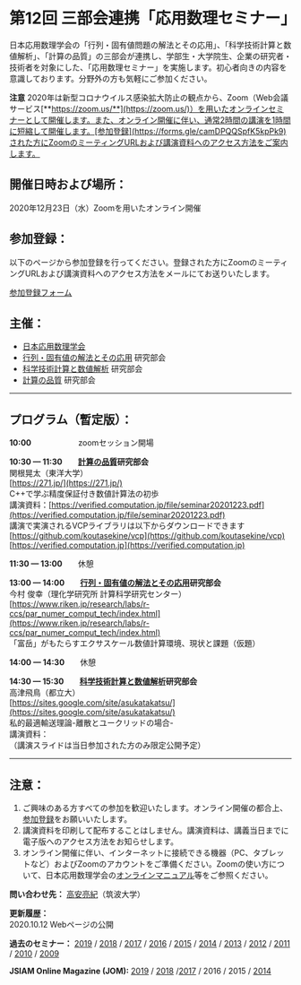 # 第12回 三部会連携「応用数理セミナー」

日本応用数理学会の「行列・固有値問題の解法とその応用」、「科学技術計算と数値解析」、「計算の品質」の三部会が連携し、学部生・大学院生、企業の研究者・技術者を対象にした、「応用数理セミナー」を実施します。初心者向きの内容を意識しております。分野外の方も気軽にご参加ください。

**注意**  2020年は新型コロナウイルス感染拡大防止の観点から、Zoom（Web会議サービス[**https://zoom.us/**](https://zoom.us/)）を用いたオンラインセミナーとして開催します。また、オンライン開催に伴い、通常2時間の講演を1時間に短縮して開催します。[参加登録](https://forms.gle/camDPQQSpfK5kpPk9)された方にZoomのミーティングURLおよび講演資料へのアクセス方法をご案内します。


## 開催日時および場所：

2020年12月23日（水）Zoomを用いたオンライン開催


## 参加登録：

以下のページから参加登録を行ってください。登録された方にZoomのミーティングURLおよび講演資料へのアクセス方法をメールにてお送りいたします。

[参加登録フォーム](https://forms.gle/camDPQQSpfK5kpPk9)


## 主催：
- [日本応用数理学会](http://www.google.com/url?q=http%3A%2F%2Fwww.jsiam.org%2F&sa=D&sntz=1&usg=AFQjCNEVkRyHbm-qQGcWBghn6g8RLrEMpg)
- [行列・固有値の解法とその応用](http://www.google.com/url?q=http%3A%2F%2Fna.cs.tsukuba.ac.jp%2Fmepa%2F&sa=D&sntz=1&usg=AFQjCNHcMyKzQgsUnB4yQgGD-XSerx0d1g) 研究部会
- [科学技術計算と数値解析](http://scna.jsiam.org/) 研究部会
- [計算の品質](http://www.google.com/url?q=http%3A%2F%2Fwww.oishi.info.waseda.ac.jp%2F~qoc%2F&sa=D&sntz=1&usg=AFQjCNGZvFsMR7V0dZVUuK3rMxzv8fyJ0Q) 研究部会


----------
## プログラム（暫定版）：

**10:00**　　　　　　zoomセッション開場

**10:30 — 11:30**　　[**計算の品質**](http://www.google.com/url?q=http%3A%2F%2Fwww.oishi.info.waseda.ac.jp%2F~qoc%2F&sa=D&sntz=1&usg=AFQjCNGZvFsMR7V0dZVUuK3rMxzv8fyJ0Q)**研究部会**<br>
関根晃太（東洋大学）<br>
[https://271.jp/](https://271.jp/)<br>
C++で学ぶ精度保証付き数値計算法の初歩<br>
講演資料：[https://verified.computation.jp/file/seminar20201223.pdf](https://verified.computation.jp/file/seminar20201223.pdf)<br>
講演で実演されるVCPライブラリは以下からダウンロードできます<br>
[https://github.com/koutasekine/vcp](https://github.com/koutasekine/vcp)<br>
[https://verified.computation.jp](https://verified.computation.jp)


**11:30 — 13:00**　　休憩



**13:00 — 14:00**　　[**行列・固有値の解法とその応用**](http://www.google.com/url?q=http%3A%2F%2Fna.cs.tsukuba.ac.jp%2Fmepa%2F&sa=D&sntz=1&usg=AFQjCNHcMyKzQgsUnB4yQgGD-XSerx0d1g)**研究部会**<br>
今村 俊幸（理化学研究所 計算科学研究センター）<br>
[https://www.riken.jp/research/labs/r-ccs/par_numer_comput_tech/index.html](https://www.riken.jp/research/labs/r-ccs/par_numer_comput_tech/index.html)<br>
「富岳」がもたらすエクサスケール数値計算環境、現状と課題（仮題）

**14:00 — 14:30**　　休憩

**14:30 — 15:30**　　[**科学技術計算と数値解析**](http://scna.jsiam.org/)**研究部会**<br>
高津飛鳥（都立大）<br>
[https://sites.google.com/site/asukatakatsu/](https://sites.google.com/site/asukatakatsu/)<br>
私的最適輸送理論-離散とユークリッドの場合-<br>
講演資料：<br>
（講演スライドは当日参加された方のみ限定公開予定）


----------
## 注意：
1. ご興味のある方すべての参加を歓迎いたします。オンライン開催の都合上、[参加登録](https://forms.gle/camDPQQSpfK5kpPk9)をお願いいたします。
2. 講演資料を印刷して配布することはしません。講演資料は、講義当日までに電子版へのアクセス方法をお知らせします。
3. オンライン開催に伴い、インターネットに接続できる機器（PC、タブレットなど）およびZoomのアカウントをご準備ください。Zoomの使い方について、日本応用数理学会の[オンラインマニュアル](https://sites.google.com/g.ecc.u-tokyo.ac.jp/jsiam2020-online-manual/%E3%83%9B%E3%83%BC%E3%83%A0)等をご参照ください。


**問い合わせ先：**
[高安亮紀](https://www.risk.tsukuba.ac.jp/~takitoshi/index.html)（筑波大学）


**更新履歴：**<br>
2020.10.12 Webページの公開


**過去のセミナー：** [2019](https://na.cs.tsukuba.ac.jp/mepa/?page_id=1689) / [2018](https://sites.google.com/view/jsiam-seminar-2018/) / [2017](http://www.google.com/url?q=http%3A%2F%2Fwww.oishi.info.waseda.ac.jp%2Fseminar%2Fjsiam_seminar_2017.html&sa=D&sntz=1&usg=AFQjCNGxhw58C7tHY6ZwdPB6zyX689wZlA) / [2016](http://www.google.com/url?q=http%3A%2F%2Fwww.sr3.t.u-tokyo.ac.jp%2Fjsiam%2Fjsiamseminar20161227&sa=D&sntz=1&usg=AFQjCNHH5bHtoFQrn6vIHRLR9HZAmAV8VA) / [2015](http://www.google.com/url?q=http%3A%2F%2Fwww.sr3.t.u-tokyo.ac.jp%2Fjsiam%2Fjsiamseminar20151224&sa=D&sntz=1&usg=AFQjCNHwIl8_oIqnyNHR4MUYOH4SIB4qGw) / [2014](http://www.google.com/url?q=http%3A%2F%2Fwww.oishi.info.waseda.ac.jp%2F~3ams2014%2F&sa=D&sntz=1&usg=AFQjCNEqn6da-5pCROI9hjeovyHIh5eOFQ) / [2013](http://www.sr3.t.u-tokyo.ac.jp/jsiam/jsiamseminar20131227) / [2012](http://www.sr3.t.u-tokyo.ac.jp/jsiam/jsiamseminar20121225) / [2011](http://www.oishi.info.waseda.ac.jp/~3ams2011/) / [2010](http://www.cs.tsukuba.ac.jp/~sakurai/Seminar20101126.html) / [2009](http://www.jsiam.org/modules/eguide01/event.php?eid=63)

**JSIAM Online Magazine (JOM):**  [2019](https://jom.jsiam.org/?article=G2003D) / [2018](https://jom.jsiam.org/?article=G1902A) /[2017](http://www.google.com/url?q=http%3A%2F%2Fjom.jsiam.org%2F%3Farticle%3DG1801D&sa=D&sntz=1&usg=AFQjCNEbhZ_zqWGHxtCza_xS9ZviMa-LAg) / 2016 / 2015 / [2014](http://www.google.com/url?q=http%3A%2F%2Fjom.jsiam.org%2F12699%2F&sa=D&sntz=1&usg=AFQjCNELJmCkZNmgDGNbyzUzpd3GHMSaqg)
